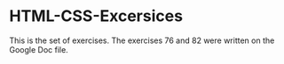 # HTML-CSS-Excersices

This is the set of exercises. 
The exercises 76 and 82 were written on the Google Doc file. 
